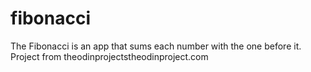 # fibonacci
 The Fibonacci  is an app that  sums each number with the one before it. Project from theodinprojectstheodinproject.com 
